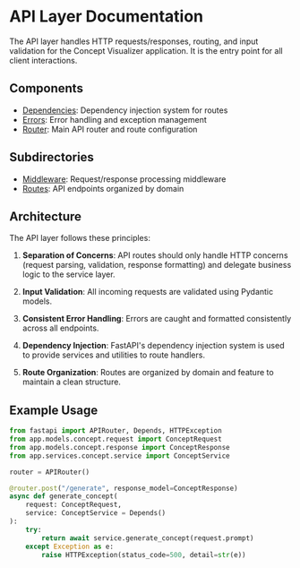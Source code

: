 # API Layer Documentation

The API layer handles HTTP requests/responses, routing, and input validation for the Concept Visualizer application. It is the entry point for all client interactions.

## Components

- [Dependencies](dependencies.md): Dependency injection system for routes
- [Errors](errors.md): Error handling and exception management
- [Router](router.md): Main API router and route configuration

## Subdirectories

- [Middleware](middleware/README.md): Request/response processing middleware
- [Routes](routes/README.md): API endpoints organized by domain

## Architecture

The API layer follows these principles:

1. **Separation of Concerns**: API routes should only handle HTTP concerns (request parsing, validation, response formatting) and delegate business logic to the service layer.

2. **Input Validation**: All incoming requests are validated using Pydantic models.

3. **Consistent Error Handling**: Errors are caught and formatted consistently across all endpoints.

4. **Dependency Injection**: FastAPI's dependency injection system is used to provide services and utilities to route handlers.

5. **Route Organization**: Routes are organized by domain and feature to maintain a clean structure.

## Example Usage

```python
from fastapi import APIRouter, Depends, HTTPException
from app.models.concept.request import ConceptRequest
from app.models.concept.response import ConceptResponse
from app.services.concept.service import ConceptService

router = APIRouter()

@router.post("/generate", response_model=ConceptResponse)
async def generate_concept(
    request: ConceptRequest,
    service: ConceptService = Depends()
):
    try:
        return await service.generate_concept(request.prompt)
    except Exception as e:
        raise HTTPException(status_code=500, detail=str(e)) 